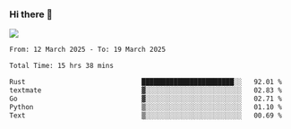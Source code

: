 ### Hi there 👋️

![](https://komarev.com/ghpvc/?username=Loner1024)

<!--START_SECTION:waka-->

```txt
From: 12 March 2025 - To: 19 March 2025

Total Time: 15 hrs 38 mins

Rust                             ███████████████████████░░   92.01 %
textmate                         ▓░░░░░░░░░░░░░░░░░░░░░░░░   02.83 %
Go                               ▓░░░░░░░░░░░░░░░░░░░░░░░░   02.71 %
Python                           ▒░░░░░░░░░░░░░░░░░░░░░░░░   01.10 %
Text                             ▒░░░░░░░░░░░░░░░░░░░░░░░░   00.69 %
```

<!--END_SECTION:waka-->



